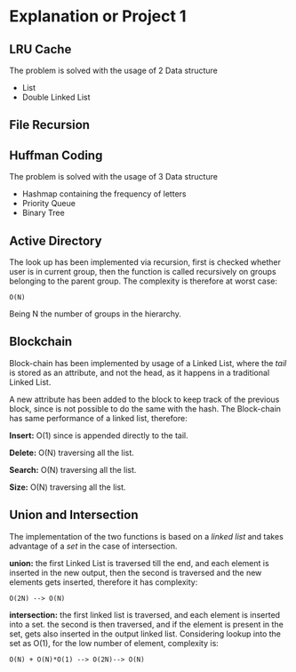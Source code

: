 # Explanation or Project 1

## LRU Cache

The problem is solved with the usage of 2 Data structure

* List
* Double Linked List

## File Recursion

## Huffman Coding

The problem is solved with the usage of 3 Data structure

* Hashmap containing the frequency of letters
* Priority Queue
* Binary Tree

## Active Directory

The look up has been implemented via recursion, first is checked whether user is in current group,
then the function is called recursively on groups belonging to the parent group.
The complexity is therefore at worst case:
```
O(N)
```

Being N the number of groups in the hierarchy.


## Blockchain

Block-chain has been implemented by usage of a Linked List, where the *tail* is stored as an attribute, 
and not the head, as it happens in a traditional Linked List.

A new attribute has been added to the block to keep track of the previous block, since is not 
possible to do the same with the hash. The Block-chain has same performance of a linked list, therefore:

**Insert:** O(1) since is appended directly to the tail.

**Delete:** O(N) traversing all the list.

**Search:** O(N) traversing all the list.

**Size:** O(N) traversing all the list.



## Union and Intersection

The implementation of the two functions is based on a *linked list* and takes advantage of a *set* 
in the case of intersection. 

**union:** the first Linked List is traversed till the end, and each element is inserted in the new 
 output, then the second is traversed and the new elements gets inserted, therefore it has complexity: 
```
O(2N) --> O(N)
```
**intersection:** the first linked list is traversed, and each element is inserted into 
a set. the second is then traversed, and if the element is present in the set, gets also inserted 
in the output linked list.
Considering lookup into the set as O(1), for the low number of element, complexity is:
```
O(N) + O(N)*O(1) --> O(2N)--> O(N)
```



